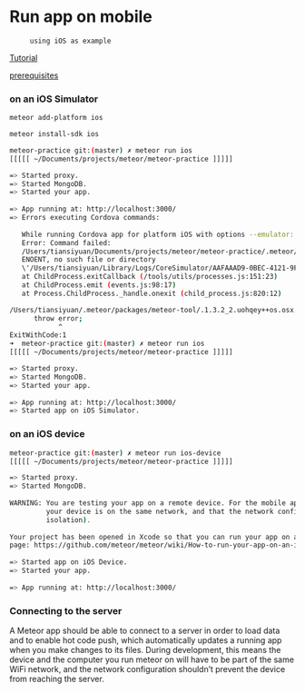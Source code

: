 # Run app on mobile

         using iOS as example

[Tutorial](https://www.meteor.com/tutorials/blaze/running-on-mobile)

[prerequisites](http://guide.meteor.com/mobile.html#installing-prerequisites)

### on an iOS Simulator

``` sh
meteor add-platform ios

meteor install-sdk ios

meteor-practice git:(master) ✗ meteor run ios
[[[[[ ~/Documents/projects/meteor/meteor-practice ]]]]]

=> Started proxy.                             
=> Started MongoDB.                           
=> Started your app.                                                               
                                              
=> App running at: http://localhost:3000/     
=> Errors executing Cordova commands:         
                                              
   While running Cordova app for platform iOS with options --emulator:
   Error: Command failed:                     
   /Users/tiansiyuan/Documents/projects/meteor/meteor-practice/.meteor/local/cordova-build/platforms/ios/cordova/run --emulator
   ENOENT, no such file or directory
   \'/Users/tiansiyuan/Library/Logs/CoreSimulator/AAFAAAD9-0BEC-4121-9F67-F79B3ABDF000/system.log\'
   at ChildProcess.exitCallback (/tools/utils/processes.js:151:23)
   at ChildProcess.emit (events.js:98:17)
   at Process.ChildProcess._handle.onexit (child_process.js:820:12)

/Users/tiansiyuan/.meteor/packages/meteor-tool/.1.3.2_2.uohqey++os.osx.x86_64+web.browser+web.cordova/mt-os.osx.x86_64/isopackets/cordova-support/npm/node_modules/meteor/promise/node_modules/meteor-promise/promise_server.js:116
      throw error;
            ^
ExitWithCode:1
➜  meteor-practice git:(master) ✗ meteor run ios
[[[[[ ~/Documents/projects/meteor/meteor-practice ]]]]]

=> Started proxy.                             
=> Started MongoDB.                           
=> Started your app.                          
                                              
=> App running at: http://localhost:3000/     
=> Started app on iOS Simulator.
```

### on an iOS device



``` sh
meteor-practice git:(master) ✗ meteor run ios-device
[[[[[ ~/Documents/projects/meteor/meteor-practice ]]]]]

=> Started proxy.                             
=> Started MongoDB.                           
                                              
WARNING: You are testing your app on a remote device. For the mobile app to be able to connect to the local server, make sure
         your device is on the same network, and that the network configuration allows clients to talk to each other (no client
         isolation).
                                              
Your project has been opened in Xcode so that you can run your app on an iOS device. For further instructions, visit this wiki
page: https://github.com/meteor/meteor/wiki/How-to-run-your-app-on-an-iOS-device
                                              
=> Started app on iOS Device.                 
=> Started your app.                          
                                              
=> App running at: http://localhost:3000/     
```

### Connecting to the server

A Meteor app should be able to connect to a server in order to load data and to enable hot code push, which automatically updates a running app when you make changes to its files. During development, this means the device and the computer you run meteor on will have to be part of the same WiFi network, and the network configuration shouldn’t prevent the device from reaching the server. 